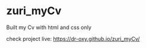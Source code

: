 # zuri_myCv
Built my Cv with html and css only

check project live: https://dr-oxy.github.io/zuri_myCv/
